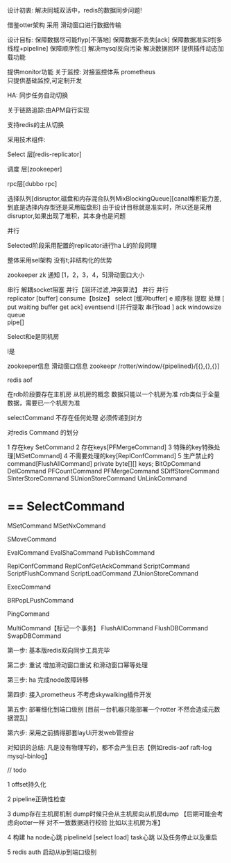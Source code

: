 设计初衷:
解决同城双活中，redis的数据同步问题!

借鉴otter架构
采用 滑动窗口进行数据传输



设计目标:
保障数据尽可能flyp[不落地]
保障数据不丢失[ack]
保障数据准实时[多线程+pipeline]
保障顺序性:[]
解决mysql反向污染
解决数据回环
提供插件动态加载功能

提供monitor功能
关于监控: 对接监控体系 prometheus  
只提供基础监控,可定制开发

HA: 同步任务自动切换

关于链路追踪:由APM自行实现 

支持redis的主从切换


采用技术组件:


Select 层[redis-replicator]


调度 层[zookeeper]


rpc层[dubbo rpc]



选择队列[disruptor,磁盘和内存混合队列MixBlockingQueue][canal堆积能力差,到底是选择内存型还是采用磁盘形]
由于设计目标就是准实时，所以还是采用disruptor,如果出现了堆积，其本身也是问题





并行




Selected阶段采用配置的replicator进行ha
L的阶段同理



整体采用sel架构 没有t;非结构化的优势

zookeeper                                                                             zk 通知 [1，2，3，4，5]滑动窗口大小           

串行       解耦socket阻塞                 并行【回环过滤,冲突算法】  并行                                                  并行     
replicator [buffer] consume【bsize】  select [缓冲buffer]  e 顺序标 提取 处理  [ put waiting buffer get ack]    eventsend        l[并行提取 串行load ] ack
                     windowsize
                           queue   
pipe[]




Select和e是同机房

l是






zookeeper信息
滑动窗口信息
zookeepr
/rotter/window/{pipelined}/[{},{},{}]
















redis aof 





在rdb阶段要存在主机房 从机房的概念  数据只能以一个机房为准 
rdb类似于全量数据，需要已一个机房为准

selectCommand 不存在任何处理  必须传递到对方


对redis Command 的划分

1  存在key SetCommand
2  存在keys[PFMergeCommand]
3  特殊的key特殊处理[MSetCommand]
4 不需要处理的key[ReplConfCommand]
5 生产禁止的command[FlushAllCommand]
private byte[][] keys;
BitOpCommand
DelCommand
PFCountCommand
PFMergeCommand
SDiffStoreCommand
SInterStoreCommand
SUnionStoreCommand
UnLinkCommand

==
SelectCommand
==





MSetCommand
MSetNxCommand

SMoveCommand

EvalCommand
EvalShaCommand
PublishCommand

ReplConfCommand
ReplConfGetAckCommand
ScriptCommand
ScriptFlushCommand
ScriptLoadCommand
ZUnionStoreCommand

ExecCommand


BRPopLPushCommand

PingCommand

MultiCommand【标记一个事务】
FlushAllCommand
FlushDBCommand
SwapDBCommand














第一步:
基本版redis双向同步工具完毕


第二步: 重试
增加滑动窗口重试
和滑动窗口幂等处理

第三步: ha
完成node故障转移

第四步: 接入prometheus 不考虑skywalking插件开发

第五步: 部署细化到端口级别  [目前一台机器只能部署一个rotter 不然会造成元数据混乱]

第六步: 采用之前搞得那套layUi开发web管控台







对知识的总结:
凡是没有物理写的，都不会产生日志【例如redis-aof   raft-log    mysql-binlog】






// todo 

1 offset持久化


2 pipeline正确性检查



3  dump存在主机房机制 dump时候只会从主机房向从机房dump
【后期可能会考虑向otter一样 对不一致数据进行校验 比如以主机房为准】


4 构建 ha node心跳   pipelineId [select load] task心跳 以及任务停止以及重启


5 redis auth   启动从ip到端口级别







